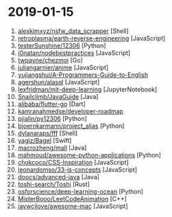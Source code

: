 # 2019-01-15

1. [alexkimxyz/nsfw_data_scrapper](https://github.com/alexkimxyz/nsfw_data_scrapper "Collection of scripts to aggregate image data for the purposes of training an NSFW Image Classifier") [Shell]
2. [retroplasma/earth-reverse-engineering](https://github.com/retroplasma/earth-reverse-engineering "WIP") [JavaScript]
3. [testerSunshine/12306](https://github.com/testerSunshine/12306 "12306智能刷票，订票") [Python]
4. [i0natan/nodebestpractices](https://github.com/i0natan/nodebestpractices "The largest Node.js best practices list (January 2019)") [JavaScript]
5. [twpayne/chezmoi](https://github.com/twpayne/chezmoi "Manage your dotfiles securely across multiple machines.") [Go]
6. [juliangarnier/anime](https://github.com/juliangarnier/anime "JavaScript animation engine") [JavaScript]
7. [yujiangshui/A-Programmers-Guide-to-English](https://github.com/yujiangshui/A-Programmers-Guide-to-English "专为程序员编写的英语学习指南。v1.0") 
8. [agershun/alasql](https://github.com/agershun/alasql "AlaSQL.js - JavaScript SQL database for browser and Node.js. Handles both traditional relational tables and nested JSON data (NoSQL). Export, store, and import data from localStorage, IndexedDB, or Excel.") [JavaScript]
9. [lexfridman/mit-deep-learning](https://github.com/lexfridman/mit-deep-learning "Tutorials, assignments, and competitions for MIT Deep Learning related courses.") [JupyterNotebook]
10. [Snailclimb/JavaGuide](https://github.com/Snailclimb/JavaGuide "【Java学习+面试指南】 一份涵盖大部分Java程序员所需要掌握的核心知识。") [Java]
11. [alibaba/flutter-go](https://github.com/alibaba/flutter-go "flutter 开发者帮助 APP，包含 flutter 常用 140+ 组件的demo 演示与中文文档") [Dart]
12. [kamranahmedse/developer-roadmap](https://github.com/kamranahmedse/developer-roadmap "Roadmap to becoming a web developer in 2019") 
13. [pjialin/py12306](https://github.com/pjialin/py12306 "🚂 12306 购票助手，支持分布式，多账号，多任务购票以及 Web 页面管理") [Python]
14. [bjoernkarmann/project_alias](https://github.com/bjoernkarmann/project_alias "Alias is a teachable “parasite” that is designed to give users more control over their smart assistants, both when it comes to customisation and privacy. Through a simple app the user can train Alias to react on a custom wake-word/sound, and once trained, Alias can take control over your home assistant by activating it for you.") [Python]
15. [dylanaraps/fff](https://github.com/dylanaraps/fff "🚀 fucking fast file-manager (written in bash)") [Shell]
16. [yagiz/Bagel](https://github.com/yagiz/Bagel "a little native network debugging tool for iOS") [Swift]
17. [macrozheng/mall](https://github.com/macrozheng/mall "mall项目是一套电商系统，包括前台商城系统及后台管理系统，基于SpringBoot+MyBatis实现。 前台商城系统包含首页门户、商品推荐、商品搜索、商品展示、购物车、订单流程、会员中心、客户服务、帮助中心等模块。 后台管理系统包含商品管理、订单管理、会员管理、促销管理、运营管理、内容管理、统计报表、财务管理、权限管理、设置等模块。") [Java]
18. [mahmoud/awesome-python-applications](https://github.com/mahmoud/awesome-python-applications "💿 Free software that works great, and also happens to be open-source Python.") [Python]
19. [chokcoco/CSS-Inspiration](https://github.com/chokcoco/CSS-Inspiration "CSS Inspiration，在这里找到写 CSS 的灵感！") [JavaScript]
20. [leonardomso/33-js-concepts](https://github.com/leonardomso/33-js-concepts "📜 33 concepts every JavaScript developer should know.") [JavaScript]
21. [doocs/advanced-java](https://github.com/doocs/advanced-java "😮 互联网 Java 工程师进阶知识完全扫盲") [Java]
22. [toshi-search/Toshi](https://github.com/toshi-search/Toshi "A full-text search engine in rust") [Rust]
23. [osforscience/deep-learning-ocean](https://github.com/osforscience/deep-learning-ocean "📡 All You Need to Know About Deep Learning - A kick-starter") [Python]
24. [MisterBooo/LeetCodeAnimation](https://github.com/MisterBooo/LeetCodeAnimation "Demonstrate all the questions on LeetCode in the form of animation.（用动画的形式呈现解LeetCode题目的思路）") [C++]
25. [jaywcjlove/awesome-mac](https://github.com/jaywcjlove/awesome-mac " Now we have become very big, Different from the original idea. Collect premium software in various categories.") [JavaScript]
